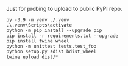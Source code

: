 Just for probing to upload to public PyPI repo.

```shell
py -3.9 -m venv ./.venv
.\.venv\Scripts\activate
python -m pip install --upgrade pip
pip install -r requirements.txt --upgrade
pip install twine wheel
python -m unittest tests.test_foo
python setup.py sdist bdist_wheel
twine upload dist/*
```
